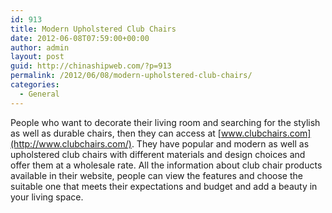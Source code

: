 ```yaml
---
id: 913
title: Modern Upholstered Club Chairs
date: 2012-06-08T07:59:00+00:00
author: admin
layout: post
guid: http://chinashipweb.com/?p=913
permalink: /2012/06/08/modern-upholstered-club-chairs/
categories:
  - General
---
```

People who want to decorate their living room and searching for the stylish as well as durable chairs, then they can access at [www.clubchairs.com](http://www.clubchairs.com/). They have popular and modern as well as upholstered club chairs with different materials and design choices and offer them at a wholesale rate. All the information about club chair products available in their website, people can view the features and choose the suitable one that meets their expectations and budget and add a beauty in your living space.